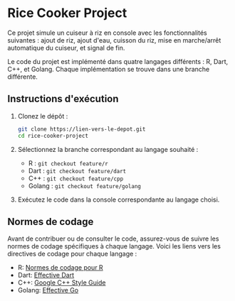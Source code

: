 # Rice Cooker Project

Ce projet simule un cuiseur à riz en console avec les fonctionnalités suivantes : ajout de riz, ajout d'eau, cuisson du riz, mise en marche/arrêt automatique du cuiseur, et signal de fin.

Le code du projet est implémenté dans quatre langages différents : R, Dart, C++, et Golang. Chaque implémentation se trouve dans une branche différente.

## Instructions d'exécution

1. Clonez le dépôt :
    ```bash
    git clone https://lien-vers-le-depot.git
    cd rice-cooker-project
    ```

2. Sélectionnez la branche correspondant au langage souhaité :
    - R : `git checkout feature/r`
    - Dart : `git checkout feature/dart`
    - C++ : `git checkout feature/cpp`
    - Golang : `git checkout feature/golang`

3. Exécutez le code dans la console correspondante au langage choisi.

## Normes de codage

Avant de contribuer ou de consulter le code, assurez-vous de suivre les normes de codage spécifiques à chaque langage. Voici les liens vers les directives de codage pour chaque langage :

- R: [Normes de codage pour R](https://style.tidyverse.org/)
- Dart: [Effective Dart](https://dart.dev/guides/language/effective-dart)
- C++: [Google C++ Style Guide](https://google.github.io/styleguide/cppguide.html)
- Golang: [Effective Go](https://golang.org/doc/effective_go.html)
